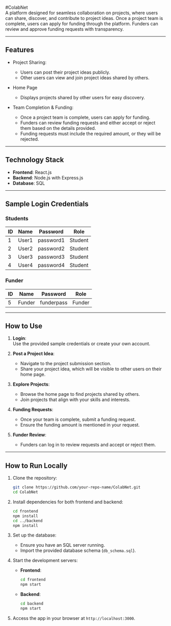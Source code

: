 
#ColabNet  
A platform designed for seamless collaboration on projects, where users can share, discover, and contribute to project ideas. Once a project team is complete, users can apply for funding through the platform. Funders can review and approve funding requests with transparency.

---

## Features
- Project Sharing:  
  - Users can post their project ideas publicly.  
  - Other users can view and join project ideas shared by others.  
   
- Home Page  
  - Displays projects shared by other users for easy discovery.  

- Team Completion & Funding:  
  - Once a project team is complete, users can apply for funding.  
  - Funders can review funding requests and either accept or reject them based on the details provided.  
  - Funding requests must include the required amount, or they will be rejected.  

---

## Technology Stack  

- **Frontend**: React.js  
- **Backend**: Node.js with Express.js  
- **Database**: SQL  

---

## **Sample Login Credentials**  

### **Students**  
| **ID** | **Name**  | **Password** | **Role**   |  
|--------|-----------|--------------|------------|  
| 1      | User1     | password1    | Student    |  
| 2      | User2     | password2    | Student    |  
| 3      | User3     | password3    | Student    |  
| 4      | User4     | password4    | Student    |  

### **Funder**  
| **ID** | **Name**  | **Password** | **Role**   |  
|--------|-----------|--------------|------------|  
| 5      | Funder    | funderpass   | Funder     |  

---

## **How to Use**  

1. **Login**:  
   Use the provided sample credentials or create your own account.  

2. **Post a Project Idea**:  
   - Navigate to the project submission section.  
   - Share your project idea, which will be visible to other users on their home page.  

3. **Explore Projects**:  
   - Browse the home page to find projects shared by others.  
   - Join projects that align with your skills and interests.  

4. **Funding Requests**:  
   - Once your team is complete, submit a funding request.  
   - Ensure the funding amount is mentioned in your request.  

5. **Funder Review**:  
   - Funders can log in to review requests and accept or reject them.  

---

## **How to Run Locally**  

1. Clone the repository:  
   ```bash  
   git clone https://github.com/your-repo-name/ColabNet.git  
   cd ColabNet  
   ```  

2. Install dependencies for both frontend and backend:  
   ```bash  
   cd frontend  
   npm install  
   cd ../backend  
   npm install  
   ```  

3. Set up the database:  
   - Ensure you have an SQL server running.  
   - Import the provided database schema (`db_schema.sql`).  

4. Start the development servers:  
   - **Frontend**:  
     ```bash  
     cd frontend  
     npm start  
     ```  
   - **Backend**:  
     ```bash  
     cd backend  
     npm start  
     ```  

5. Access the app in your browser at `http://localhost:3000`.  

